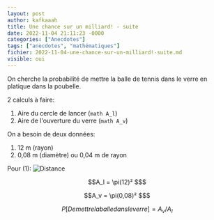 ```yaml
---
layout: post
author: kafkaaah
title: Une chance sur un milliard! - suite
date: 2022-11-04 21:11:23 -0000
categories: ["Anecdotes"]
tags: ["anecdotes", "mathématiques"]
fichier: 2022-11-04-une-chance-sur-un-milliard!-suite.md
visible: oui
---
```


On cherche la probabilité de mettre la balle de tennis dans le verre en platique dans la poubelle.

2 calculs à faire:
1. Aire du cercle de lancer (```math A_l```)
2. Aire de l'ouverture du verre (```math A_v```)

On a besoin de deux données:
1. 12 m (rayon)
2. 0,08 m (diamètre) ou 0,04 m de rayon

Pour (1):
![Distance](https://erabliere.github.io/web/images/distance.png)

```math
A_l = \pi(12)² $
```

```math
A_v = \pi(0,08)² $
```


```math
P[De mettre la balle dans le verre] = A_v/A_l
```
